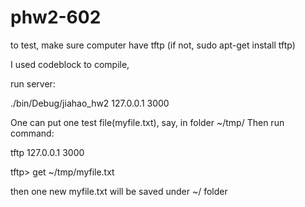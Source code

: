 # phw2-602

to test, make sure computer have tftp (if not, sudo apt-get install tftp)

I used codeblock to compile, 

run server:

./bin/Debug/jiahao_hw2 127.0.0.1 3000

One can put one test file(myfile.txt), say, in folder ~/tmp/
Then run command:

tftp 127.0.0.1 3000

tftp> get ~/tmp/myfile.txt

then one new myfile.txt will be saved under ~/ folder 
